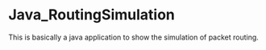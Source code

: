 # Java_RoutingSimulation
This is basically a java application to show the simulation of packet routing.
